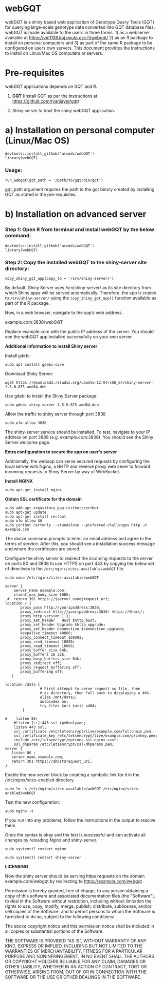 # webGQT

webGQT is a shiny based web application of Genotype Query Tools (GQT) for querying large-scale genotype data converted into GQT database files. webGQT is made available to the users in three forms: 1) as a webserver available at https://vm1138.kaj.pouta.csc.fi/webgqt/ 2) as an R package to install on personal computers and 3) as part of the same R package to be configured on users own servers. This document provides the instructions to install on Linux/Mac OS computers or servers.


# Pre-requisites

webGQT applications depends on GQT and R.

1. **GQT** (Install GQT as per the instructions at https://github.com/ryanlayer/gqt)

2. Shiny server to host the shiny webGQT application.



# a) Installation on personal computer (Linux/Mac OS)

```
devtools::install_github('arumds/webGQT')
library(webGQT)
```

### Usage:

```
run_webgqt(gqt_path = '/path/to/gqt/bin/gqt')
```
gqt_path argument requires the path to the gqt binary created by installing GQT as stated in the pre-requisites.

# b) Installation on advanced server

### Step 1: Open R from terminal and install webGQT by the below command:

```
devtools::install_github('arumds/webGQT')
library(webGQT)
```

### Step 2: Copy the installed webGQT to the shiny-server site directory:

```
copy_shiny_gqt_app(copy_to = '/srv/shiny-server/')
```

By default, Shiny Server uses /srv/shiny-server/ as its site directory from which Shiny apps will be served automatically. Therefore, the app is copied to `/srv/shiny-server/` using the `copy_shiny_gqt_app()`  function available as part of the R package.

Now, in a web browser, navigate to the app’s web address. 

example.com:3838/webGQT

Replace example.com with the public IP address of the server. You should see the webGQT app installed successfully on your own server.


**Additional information to install Shiny server**

Install gdebi:
```
sudo apt install gdebi-core
```

Download Shiny Server:

```
wget https://download3.rstudio.org/ubuntu-12.04/x86_64/shiny-server-1.5.6.875-amd64.deb
```

Use gdebi to install the Shiny Server package:

```
sudo gdebi shiny-server-1.5.6.875-amd64.deb
```

Allow the traffic to shiny server through port 3838
 
 ```
 sudo ufw allow 3838
 ```
The shiny-server service should be installed. To test, navigate to your IP address on port 3838 (e.g. example.com:3838). You should see the Shiny Server welcome page.


**Extra configuration to secure the app on user's server**

Additionally, the webapp can serve secured requests by configuring the local server with Nginx, a HHTP and reverse proxy web sever to forward incoming requests to Shiny Server by way of WebSocket.

**Install NGINX**

```sudo apt-get update
sudo apt-get install nginx
```

**Obtain SSL certificate for the domain**

```
sudo add-apt-repository ppa:certbot/certbot
sudo apt-get update
sudo apt-get install certbot
sudo ufw allow 80
sudo certbot certonly --standalone --preferred-challenges http -d example.com
```

The above command prompts to enter an email address and agree to the terms of service. After this, you should see a installation success message and where the certificates are stored.

Configure the shiny server to redirect the incoming requests to the server on ports 80 and 3838  to use HTTPS on port 443 by copying the below set of directives to the `/etc/nginx/sites-available/webGQT` file.

```
sudo nano /etc/nginx/sites-available/webGQT
```

```
server {
    server_name example.com;
    client_max_body_size 100G;
 #  return 301 https://$server_name$request_uri;
location / {
       proxy_pass http://youripaddress:3838;
       proxy_redirect http://youripaddress:3838/ https://$host/;
       proxy_http_version 1.1;
       proxy_set_header   Host $http_host;      
       proxy_set_header Upgrade $http_upgrade;
       proxy_set_header Connection $connection_upgrade;
       keepalive_timeout 40000;
       proxy_connect_timeout 10080s;
       proxy_send_timeout 10080;
       proxy_read_timeout 10080;
       proxy_buffer_size 64k;
       proxy_buffers 16 32k;
       proxy_busy_buffers_size 64k;
       proxy_redirect off;
       proxy_request_buffering off;
       proxy_buffering off;
   }

location /data {
                # First attempt to serve request as file, then
                # as directory, then fall back to displaying a 404.
                alias /mnt/data/;
                autoindex on;
                try_files $uri $uri/ =404;
        }

#    listen 80;
    #listen [::]:443 ssl ipv6only=on;
    listen 443 ssl;
    ssl_certificate /etc/letsencrypt/live/example.com/fullchain.pem;
    ssl_certificate_key /etc/letsencrypt/live/example.com/privkey.pem;
    include /etc/letsencrypt/options-ssl-nginx.conf;
    ssl_dhparam /etc/letsencrypt/ssl-dhparams.pem;
server {
   listen 80 ;
   server_name example.com;
   return 301 https://$host$request_uri;
}
```

Enable the new server block by creating a symbolic link for it in the /etc/nginx/sites-enabled directory.

```
sudo ln -s /etc/nginx/sites-available/webGQT /etc/nginx/sites-enabled/webGQT
```

Test the new configuration:

```
sudo nginx -t
```

If you run into any problems, follow the instructions in the output to resolve them.

Once the syntax is okay and the test is successful and can activate all changes by reloading Nginx and shiny-server.

```
sudo systemctl restart nginx

sudo systemctl restart shiny-server
```
**LICENSING**

Now the shiny server should be serving https requests on the domain example.com/webgqt by redirecting to https://example.com/webgqt



Permission is hereby granted, free of charge, to any person obtaining a copy
of this software and associated documentation files (the "Software"), to deal
in the Software without restriction, including without limitation the rights
to use, copy, modify, merge, publish, distribute, sublicense, and/or sell
copies of the Software, and to permit persons to whom the Software is
furnished to do so, subject to the following conditions:

The above copyright notice and this permission notice shall be included in all
copies or substantial portions of the Software.

THE SOFTWARE IS PROVIDED "AS IS", WITHOUT WARRANTY OF ANY KIND, EXPRESS OR
IMPLIED, INCLUDING BUT NOT LIMITED TO THE WARRANTIES OF MERCHANTABILITY,
FITNESS FOR A PARTICULAR PURPOSE AND NONINFRINGEMENT. IN NO EVENT SHALL THE
AUTHORS OR COPYRIGHT HOLDERS BE LIABLE FOR ANY CLAIM, DAMAGES OR OTHER
LIABILITY, WHETHER IN AN ACTION OF CONTRACT, TORT OR OTHERWISE, ARISING FROM,
OUT OF OR IN CONNECTION WITH THE SOFTWARE OR THE USE OR OTHER DEALINGS IN THE
SOFTWARE.

